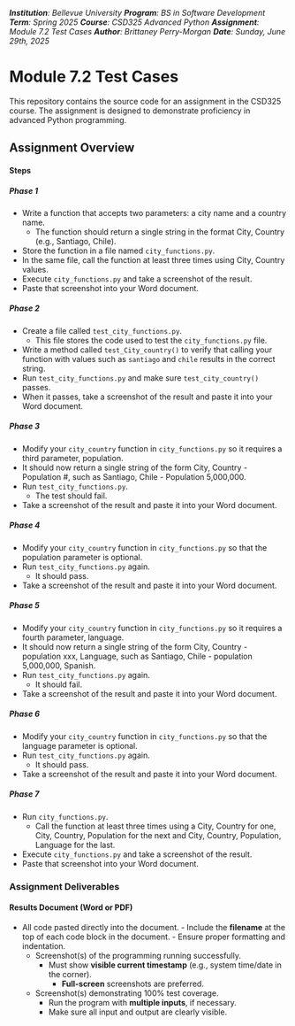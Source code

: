 _**Institution**: Bellevue University_
_**Program**: BS in Software Development_
_**Term**: Spring 2025_
_**Course**: CSD325 Advanced Python_
_**Assignment**: Module 7.2 Test Cases_
_**Author**: Brittaney Perry-Morgan_
_**Date**: Sunday, June 29th, 2025_

# Module 7.2 Test Cases

This repository contains the source code for an assignment in the CSD325 course. The assignment is designed to demonstrate proficiency in advanced Python programming.

## Assignment Overview

#### Steps

##### Phase 1

- Write a function that accepts two parameters: a city name and a country name.
  - The function should return a single string in the format City, Country (e.g., Santiago, Chile).
- Store the function in a file named `city_functions.py`.
- In the same file, call the function at least three times using City, Country values.
- Execute `city_functions.py` and take a screenshot of the result.
- Paste that screenshot into your Word document.

##### Phase 2

- Create a file called `test_city_functions.py`.
  - This file stores the code used to test the `city_functions.py` file.
- Write a method called `test_City_country()` to verify that calling your function with values such as `santiago` and `chile` results in the correct string.
- Run `test_city_functions.py` and make sure `test_city_country()` passes.
- When it passes, take a screenshot of the result and paste it into your Word document.

##### Phase 3

- Modify your `city_country` function in `city_functions.py` so it requires a third parameter, population.
- It should now return a single string of the form City, Country - Population #, such as Santiago, Chile - Population 5,000,000.
- Run `test_city_functions.py`.
  - The test should fail.
- Take a screenshot of the result and paste it into your Word document.

##### Phase 4

- Modify your `city_country` function in `city_functions.py` so that the population parameter is optional.
- Run `test_city_functions.py` again.
  - It should pass.
- Take a screenshot of the result and paste it into your Word document.

##### Phase 5

- Modify your `city_country` function in `city_functions.py` so it requires a fourth parameter, language.
- It should now return a single string of the form City, Country - population xxx, Language, such as Santiago, Chile - population 5,000,000, Spanish.
- Run `test_city_functions.py` again.
  - It should fail.
- Take a screenshot of the result and paste it into your Word document.

##### Phase 6

- Modify your `city_country` function in `city_functions.py` so that the language parameter is optional.
- Run `test_city_functions.py` again.
  - It should pass.
- Take a screenshot of the result and paste it into your Word document.

##### Phase 7

- Run `city_functions.py`.
  - Call the function at least three times using a City, Country for one, City, Country, Population for the next and City, Country, Population, Language for the last.
- Execute `city_functions.py` and take a screenshot of the result.
- Paste that screenshot into your Word document.

### Assignment Deliverables

#### Results Document (Word or PDF)

- All code pasted directly into the document. - Include the **filename** at the top of each code block in the document. - Ensure proper formatting and indentation.
  - Screenshot(s) of the programming running successfully.
    - Must show **visible current timestamp** (e.g., system time/date in the corner).
      - **Full-screen** screenshots are preferred.
  - Screenshot(s) demonstrating 100% test coverage.
    - Run the program with **multiple inputs**, if necessary.
    - Make sure all input and output are clearly visible.
